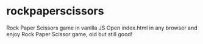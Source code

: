 # rockpaperscissors
Rock Paper Scissors game in vanilla JS
Open index.html in any browser and enjoy Rock Paper Scissor game, old but still good!
